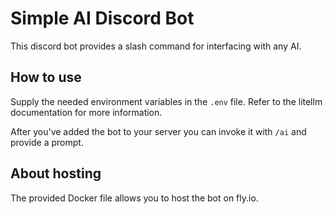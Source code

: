 # Simple AI Discord Bot

This discord bot provides a slash command for interfacing with any AI.

## How to use

Supply the needed environment variables in the `.env` file. Refer to the litellm documentation for more information.

After you've added the bot to your server you can invoke it with `/ai` and provide a prompt.

## About hosting

The provided Docker file allows you to host the bot on fly.io.
